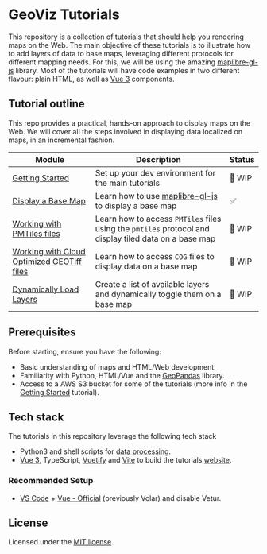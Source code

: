 
# GeoViz Tutorials
This repository is a collection of tutorials that should help you rendering maps on the Web. The main objective of these tutorials is to illustrate how to add layers of data to base maps, leveraging different protocols for different mapping needs. For this, we will be using the amazing [maplibre-gl-js](https://github.com/maplibre/maplibre-gl-js) library. Most of the tutorials will have code examples in two different flavour: plain HTML, as well as [Vue 3](https://vuejs.org) components.

## Tutorial outline
This repo provides a practical, hands-on approach to display maps on the Web. We will cover all the steps involved in displaying data localized on maps, in an incremental fashion. 

| Module | Description | Status |
|--------|-------------|--------|
| [Getting Started](./0_getting-started) | Set up your dev environment for the main tutorials | 🚧 WIP | 
| [Display a Base Map](./1_simple-map) | Learn how to use [maplibre-gl-js](https://github.com/maplibre/maplibre-gl-js) to display a base map| ✅ |
| [Working with PMTiles files](./2_PMTiles-map) | Learn how to access `PMTiles` files using the `pmtiles` protocol and display tiled data on a base map | 🚧 WIP |
| [Working with Cloud Optimized GEOTiff files](./3_Cloud-Optimized-GeoTIFF) | Learn how to access `COG` files to display data on a base map | 🚧 WIP |
| [Dynamically Load Layers](./4_layer-list) | Create a list of available layers and dynamically toggle them on a base map | 🚧 WIP | 

## Prerequisites
Before starting, ensure you have the following:
- Basic understanding of maps and HTML/Web development.
- Familiarity with Python, HTML/Vue and the [GeoPandas](https://geopandas.org/en/stable/) library.
- Access to a AWS S3 bucket for some of the tutorials (more info in the [Getting Started](./0_getting-started) tutorial).

## Tech stack

The tutorials in this repository leverage the following tech stack

- Python3 and shell scripts for [data processing](./dataprocessing).
-  [Vue 3](https://vuejs.org), TypeScript, [Vuetify](https://vuetifyjs.com/en/) and [Vite](https://vitejs.dev) to build the tutorials [website](./site).

### Recommended Setup

- [VS Code](https://code.visualstudio.com/) + [Vue - Official](https://marketplace.visualstudio.com/items?itemName=Vue.volar) (previously Volar) and disable Vetur.

## License
Licensed under the [MIT license](LICENSE).
